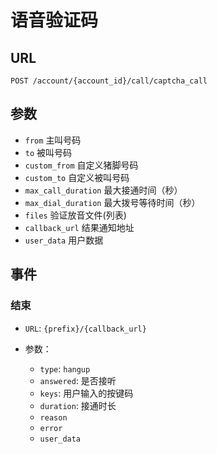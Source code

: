 # 语音验证码

## URL

```
POST /account/{account_id}/call/captcha_call
```

## 参数

- `from` 主叫号码
- `to` 被叫号码
- `custom_from` 自定义猪脚号码
- `custom_to` 自定义被叫号码
- `max_call_duration` 最大接通时间（秒）
- `max_dial_duration` 最大拨号等待时间（秒）
- `files` 验证放音文件(列表)
- `callback_url` 结果通知地址
- `user_data` 用户数据

## 事件

### 结束

- `URL`: `{prefix}/{callback_url}`
- 参数：

  - `type`: `hangup`
  - `answered`: 是否接听
  - `keys`: 用户输入的按键码
  - `duration`: 接通时长
  - `reason`
  - `error`
  - `user_data`
